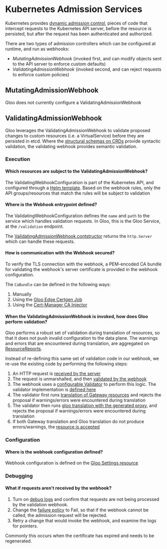 # Kubernetes Admission Services

Kubernetes provides [dynamic admission control](https://kubernetes.io/docs/reference/access-authn-authz/extensible-admission-controllers/), pieces of code that intercept requests to the Kubernetes API server, before the resource is persisted, but after the request has been authenticated and authorized.

There are two types of admission controllers which can be configured at runtime, and run as webhooks:
- *MutatingAdmissionWebhook* (invoked first, and can modify objects sent to the API server to enforce custom defaults)
- *ValidatingAdmissionWebhook* (invoked second, and can reject requests to enforce custom policies)

## MutatingAdmissionWebhook
Gloo does not currently configure a ValidatingAdmissionWebhook

## ValidatingAdmissionWebhook
Gloo leverages the ValidatingAdmissionWebhook to validate proposed changes to custom resources (i.e. a VirtualService) before they are persisted in etcd. Where the [structural schemas on CRDs](https://kubernetes.io/docs/tasks/extend-kubernetes/custom-resources/custom-resource-definitions/#specifying-a-structural-schema) provide syntactic validation, the validating webhook provides semantic validation.

### Execution
#### Which resources are subject to the ValidatingAdmissionWebhook?
The ValidatingWebhookConfiguration is part of the Kubernetes API, and configured through a [Helm template](https://github.com/solo-io/gloo/blob/main/install/helm/gloo/templates/5-gateway-validation-webhook-configuration.yaml). Based on the webhook rules, only the API groups/resources that match the rules will be subject to validation

#### Where is the Webhook entrypoint defined?
The ValidatingWebhookConfiguration defines the `name` and `path` to the service which handles validation requests. In Gloo, this is the Gloo Service, at the `/validation` endpoint.

The [ValidatingAdmissionWebhook contstructor](https://github.com/solo-io/gloo/blob/a3430da820bd39a8b0940025c1040e33eeb7d8f8/projects/gateway/pkg/services/k8sadmission/validating_admission_webhook.go#L141) returns the `http.Server` which can handle these requests.

#### How is communication with the Webhook secured?
To verify the TLS connection with the webhook, a PEM-encoded CA bundle for validating the webhook's server certificate is provided in the webhook configuration.

The `CaBundle` can be defined in the following ways:
1. Manually
2. Using the [Gloo Edge Certgen Job](https://github.com/solo-io/gloo/tree/master/jobs/certgen/cmd)
3. Using the [Cert-Manager CA Injector](https://cert-manager.io/docs/concepts/ca-injector/)

#### When the ValidatingAdmissionWebhook is invoked, how does Gloo perform validation?
Gloo performs a robust set of validation during translation of resources, so that it does not push invalid configuration to the data plane. The warnings and errors that are encountered during translation, are aggregated on [ResourceReports](https://github.com/solo-io/solo-kit/blob/33fda1f5c53cd3c91298760d2f275f6b834a424d/pkg/api/v2/reporter/reporter.go#L24).

Instead of re-defining this same set of validation code in our webhook, we re-use the existing code by performing the following steps:
1. An HTTP request is [received by the server](https://github.com/solo-io/gloo/blob/a3430da820bd39a8b0940025c1040e33eeb7d8f8/projects/gateway/pkg/services/k8sadmission/validating_admission_webhook.go#L192)
2. The request is unmarshalled, and then [validated by the webhook](https://github.com/solo-io/gloo/blob/a3430da820bd39a8b0940025c1040e33eeb7d8f8/projects/gateway/pkg/services/k8sadmission/validating_admission_webhook.go#L383)
3. The webhook uses a [configurable Validator](https://github.com/solo-io/gloo/blob/a3430da820bd39a8b0940025c1040e33eeb7d8f8/projects/gateway/pkg/services/k8sadmission/validating_admission_webhook.go#L160) to perform this logic. The validator implementation is [defined here](https://github.com/solo-io/gloo/blob/a3430da820bd39a8b0940025c1040e33eeb7d8f8/projects/gateway/pkg/validation/validator.go#L99)
4. The validator first runs [translation of Gateway resources](https://github.com/solo-io/gloo/blob/a3430da820bd39a8b0940025c1040e33eeb7d8f8/projects/gateway/pkg/validation/validator.go#L288) and rejects the proposal if warnings/errors were encountered during translation
5. The validator then runs [gloo translation with the generated proxy](https://github.com/solo-io/gloo/blob/a3430da820bd39a8b0940025c1040e33eeb7d8f8/projects/gateway/pkg/validation/validator.go#L305), and rejects the proposal if warnings/errors were encountered during translation
6. If both Gateway translation and Gloo translation do not produce errors/warnings, the [resource is accepted](https://github.com/solo-io/gloo/blob/a3430da820bd39a8b0940025c1040e33eeb7d8f8/projects/gateway/pkg/validation/validator.go#L349)

### Configuration
#### Where is the webhook configuration defined?
Webhook configuration is defined on the [Gloo Settings resource](https://github.com/solo-io/gloo/blob/a3430da820bd39a8b0940025c1040e33eeb7d8f8/projects/gloo/api/v1/settings.proto#L605)

### Debugging
#### What if requests aren't received by the webhook?
1. Turn on [debug logs](https://docs.solo.io/gloo-edge/latest/operations/debugging_gloo/#changing-logging-levels-and-more) and confirm that requests are not being processed by the validation webhook.
2. Change the [failure policy](https://kubernetes.io/docs/reference/access-authn-authz/extensible-admission-controllers/#failure-policy) to Fail, so that if the webhook cannot be called, the admission request will be rejected.
3. Retry a change that would invoke the webhook, and examine the logs for pointers.

Commonly this occurs when the certificate has expired and needs to be regenerated.